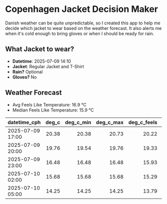 
# Copenhagen Jacket Decision Maker

Danish weather can be quite unpredictable, so I created this app to help me decide which jacket to wear based on the weather forecast. 
It also alerts me when it's cold enough to bring gloves or when I should be ready for rain.

## What Jacket to wear?

- **Datetime**: 2025-07-09 14:10
- **Jacket**: Regular Jacket and T-Shirt
- **Rain?** Optional
- **Gloves?** No

## Weather Forecast
- Avg Feels Like Temperature: 16.9 °C
- Median Feels Like Temperature: 15.9 °C

| datetime_cph     |   deg_c |   deg_c_min |   deg_c_max |   deg_c_feels | weather   | wind   | rain   |
|:-----------------|--------:|------------:|------------:|--------------:|:----------|:-------|:-------|
| 2025-07-09 17:00 |   20.38 |       20.38 |       20.73 |         20.22 | Rain      | Low    | Low    |
| 2025-07-09 20:00 |   19.76 |       19.54 |       19.76 |         19.33 | Clouds    | Low    | None   |
| 2025-07-09 23:00 |   16.48 |       16.48 |       16.48 |         15.93 | Clouds    | Low    | None   |
| 2025-07-10 02:00 |   15.68 |       15.68 |       15.68 |         15.29 | Clouds    | Low    | None   |
| 2025-07-10 05:00 |   14.25 |       14.25 |       14.25 |         13.79 | Clouds    | Low    | None   |
        